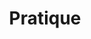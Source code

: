 ---
title: "Pratique"
description: "La DeFi, mise en pratique"
slug: "Pratique"
image: "practical.jjpg"
style:
    background: "#2a9d8f"
    color: "#fff"
---